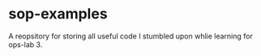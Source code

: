 # sop-examples
A reopsitory for storing all useful code I stumbled upon whlie learning for ops-lab 3. 
